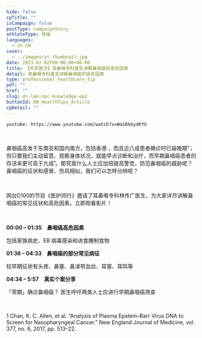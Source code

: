 ```yaml
---
hide: false
cpTitle: ""
isCampaign: false
postType: campaignStory
athleteType: 体操
languages:
  - zh-CN
cover:
  - ../images/yt-thumbnail.jpg
date: 2023-02-02T00:00:00+08:00
title: 【共享医识】耳鼻喉专科医生讲解鼻咽癌的高危因素
detail: 耳鼻喉专科医生讲解鼻咽癌的高危因素
type: professional_healthcare_tip
pdf: ""
href: ""
slug: dr-lam-npc-knowledge-ep2
buttonId: RW_HealthTips_Article
cpDetail: ""
---
```

`youtube: https://www.youtube.com/watch?v=WaS8kbydKYU`

<br/>

鼻咽癌高发于东南亚和国内南方，包括香港 ，而且近八成患者确诊时已届晚期¹；但只要我们主动留意、观察身体状况，就能早点诊断和治疗，而早期鼻咽癌患者的存活率更可高于九成¹。那究竟什么人士应加倍提高警觉，防范鼻咽癌的威胁呢？鼻咽癌的征状和感冒、伤风相似，我们可以怎样分辨呢？

<br/>

网台D100的节目《医护同行》邀请了耳鼻喉专科林传广医生，为大家详尽讲解鼻咽癌的常见征状和高危因素。立即观看影片！

<br/>

**00:00 – 01:35　鼻咽癌高危因素**

包括家族病史、EB 病毒感染和进食腌制食物

**01:36 – 04:33　鼻咽癌的部分常见病征**

较早期征状有头疼、鼻塞、鼻涕带血丝、耳塞、耳鸣等

**04:34 – 5:57　真实个案分享**

「零期」确诊鼻咽癌？ 医生呼吁两类人士应进行早期鼻咽癌筛查

<br/>

1 Chan, K. C. Allen, et al. “Analysis of Plasma Epstein–Barr Virus DNA to Screen for Nasopharyngeal Cancer.” New England Journal of Medicine, vol. 377, no. 6, 2017, pp. 513–22.